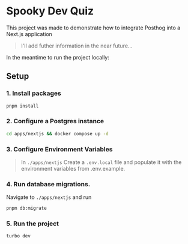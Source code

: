 # Spooky Dev Quiz

This project was made to demonstrate how to integrate Posthog into a Next.js application

> I'll add futher information in the near future...

In the meantime to run the project locally:

## Setup

### 1. Install packages

```bash
pnpm install
```

### 2. Configure a Postgres instance

```bash
cd apps/nextjs && docker compose up -d
```

### 3. Configure Environment Variables

> In `./apps/nextjs` Create a `.env.local` file and populate it with the environment variables from .env.example.

### 4. Run database migrations.

Navigate to `./apps/nextjs` and run

```bash
pnpm db:migrate
```

### 5. Run the project

```bash
turbo dev
```
